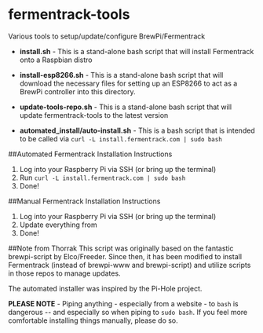 fermentrack-tools
============

Various tools to setup/update/configure BrewPi/Fermentrack

* **install.sh** - This is a stand-alone bash script that will install Fermentrack onto a Raspbian distro

* **install-esp8266.sh** - This is a stand-alone bash script that will download the necessary files for setting up an ESP8266 to act as a BrewPi controller into this directory.

* **update-tools-repo.sh** - This is a stand-alone bash script that will update fermentrack-tools to the latest version

* **automated_install/auto-install.sh** - This is a bash script that is intended to be called via `curl -L install.fermentrack.com | sudo bash`

##Automated Fermentrack Installation Instructions

1. Log into your Raspberry Pi via SSH (or bring up the terminal)
2. Run `curl -L install.fermentrack.com | sudo bash`
3. Done!

##Manual Fermentrack Installation Instructions

1. Log into your Raspberry Pi via SSH (or bring up the terminal)
2. Update everything from 
3. Done!


##Note from Thorrak
This script was originally based on the fantastic brewpi-script by Elco/Freeder. Since then, it has been modified to install Fermentrack (instead of brewpi-www and brewpi-script) and utilize scripts in those repos to manage updates.

The automated installer was inspired by the Pi-Hole project. 

**PLEASE NOTE** - Piping anything - especially from a website - to `bash` is dangerous -- and especially so when piping to `sudo bash`. If you feel more comfortable installing things manually, please do so.

